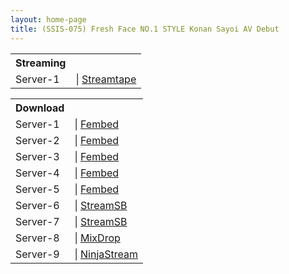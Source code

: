 ```yaml
---
layout: home-page
title: (SSIS-075) Fresh Face NO.1 STYLE Konan Sayoi AV Debut
---
```


<table><tbody>
<tr>
<th>Streaming</th>
</tr>
<tr>
<td>Server-1</td>
<td>| <a href="https://streamtape.com/e/pVg4klAR6XCrY7Y/" target="_blank">Streamtape</a></td>
</tr>
</tbody></table>

<table><tbody>
<tr>
<th>Download</th>
</tr>
<tr>
<td>Server-1</td>
<td>| <a href="https://www.watchjavnow.xyz/f/4ylk4az7n5kq7p5" target="_blank">Fembed</a></td>
</tr>
<tr>
<td>Server-2</td>
<td>| <a href="https://javhdfree.icu/f/88kz6f877q18x7k" target="_blank">Fembed</a></td>
</tr>
<tr>
<td>Server-3</td>
<td>| <a href="https://cloudrls.com/f/pl3grcmy87r5dd6" target="_blank">Fembed</a></td>
</tr>
<tr>
<td>Server-4</td>
<td>| <a href="https://vanfem.com/f/zkgwdijkkp1y30-?asgtbndr=1" target="_blank">Fembed</a></td>
</tr>
<tr>
<td>Server-5</td>
<td>| <a href="https://smartshare.tv/f/g3658h-pezplgep" target="_blank">Fembed</a></td>
</tr>
<tr>
<td>Server-6</td>
<td>| <a href="https://javside.com/d/p9hp3j8qkdgi.html" target="_blank">StreamSB</a></td>
</tr>
<tr>
<td>Server-7</td>
<td>| <a href="https://sbembed1.com/d/d63vbhve98cq.html" target="_blank">StreamSB</a></td>
</tr>
<tr>
<td>Server-8</td>
<td>| <a href="http://mixdrop.sx/f/9n7z1661tw3qjn" target="_blank">MixDrop</a></td>
</tr>
<tr>
<td>Server-9</td>
<td>| <a href="https://ninjastream.to/download/5YRQo9Vovm0aN/SSIS-075.mp4" target="_blank">NinjaStream</a></td>
</tr>
</tbody></table>
